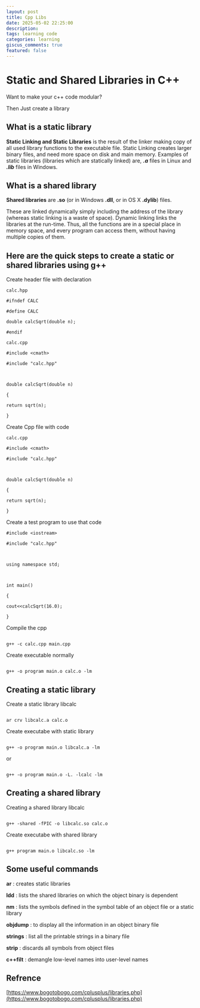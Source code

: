 ```yaml
---
layout: post
title: Cpp Libs
date: 2025-05-02 22:25:00
description: 
tags: learning code
categories: learning
giscus_comments: true
featured: false
---
```


# Static and Shared Libraries in C++

  

Want to make your c++ code modular?

Then Just create a library

  

## What is a static library

  

**Static Linking and Static Libraries** is the result of the linker making copy of all used library functions to the executable file. Static Linking creates larger binary files, and need more space on disk and main memory. Examples of static libraries (libraries which are statically linked) are, **_.a_** files in Linux and **_.lib_** files in Windows.

  

## What is a shared library

  

**Shared libraries** are **.so** (or in Windows **.dll**, or in OS X **.dylib**) files.

These are linked dynamically simply including the address of the library (whereas static linking is a waste of space). Dynamic linking links the libraries at the run-time. Thus, all the functions are in a special place in memory space, and every program can access them, without having multiple copies of them.

  

## Here are the quick steps to create a static or shared libraries using g++

  

Create header file with declaration 

```
calc.hpp

#ifndef CALC

#define CALC

double calcSqrt(double n);

#endif
```

```
calc.cpp

#include <cmath>

#include "calc.hpp"

  

double calcSqrt(double n)

{

return sqrt(n);

}
```

Create Cpp file with code
```
calc.cpp

#include <cmath>

#include "calc.hpp"

  

double calcSqrt(double n)

{

return sqrt(n);

}
```


Create a test program to use that code 

```
#include <iostream>

#include "calc.hpp"

  

using namespace std;

  

int main()

{

cout<<calcSqrt(16.0);

}
```
  

Compile the cpp

```

g++ -c calc.cpp main.cpp

```

Create executable normally

```

g++ -o program main.o calc.o -lm

```

  

## Creating a static library

  

Create a static library libcalc

```

ar crv libcalc.a calc.o

```

Create executabe with static library

```

g++ -o program main.o libcalc.a -lm

```

or

```

g++ -o program main.o -L. -lcalc -lm

```

  

## Creating a shared library

  

Creating a shared library libcalc

```

g++ -shared -fPIC -o libcalc.so calc.o

```

Create executabe with shared library

```

g++ program main.o libcalc.so -lm

```

  

## Some useful commands

  

**ar** : creates static libraries

**ldd** : lists the shared libraries on which the object binary is dependent

**nm** : lists the symbols defined in the symbol table of an object file or a static library

**objdump** : to display all the information in an object binary file

**strings** : list all the printable strings in a binary file

**strip** : discards all symbols from object files

**c++filt** : demangle low-level names into user-level names

  
  

## Refrence

  

[https://www.bogotobogo.com/cplusplus/libraries.php](https://www.bogotobogo.com/cplusplus/libraries.php)